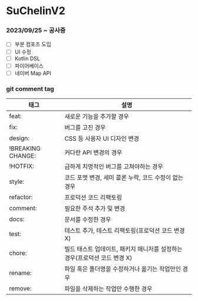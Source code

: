# SuChelinV2

### 2023/09/25 ~ 공사중

* [ ] 부분 컴포즈 도입
* [ ] UI 수정
* [ ] Kotlin DSL
* [ ] 파이어베이스
* [ ] 네이버 Map API

### git comment tag

| 태그                | 설명                                          |
| ----------------- | ------------------------------------------- |
| feat:             | 새로운 기능을 추가할 경우                              |
| fix:              | 버그를 고친 경우                                   |
| design:           | CSS 등 사용자 UI 디자인 변경                         |
| !BREAKING CHANGE: | 커다란 API 변경의 경우                              |
| !HOTFIX:          | 급하게 치명적인 버그를 고쳐야하는 경우                       |
| style:            | 코드 포맷 변경, 세미 콜론 누락, 코드 수정이 없는 경우            |
| refactor:         | 프로덕션 코드 리팩토링                                |
| comment:          | 필요한 주석 추가 및 변경                              |
| docs:             | 문서를 수정한 경우                                  |
| test:             | 테스트 추가, 테스트 리팩토링(프로덕션 코드 변경 X)              |
| chore:            | 빌드 태스트 업데이트, 패키지 매니저를 설정하는 경우(프로덕션 코드 변경 X) |
| rename:           | 파일 혹은 폴더명을 수정하거나 옮기는 작업만인 경우                |
| remove:           | 파일을 삭제하는 작업만 수행한 경우                         |
